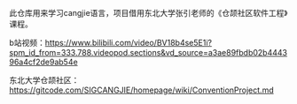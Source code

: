 此仓库用来学习cangjie语言，项目借用东北大学张引老师的《仓颉社区软件工程》课程。

b站视频：https://www.bilibili.com/video/BV18b4se5E1i?spm_id_from=333.788.videopod.sections&vd_source=a3ae89fbdb02b444396a4cf2de9ab54e

东北大学仓颉社区：https://gitcode.com/SIGCANGJIE/homepage/wiki/ConventionProject.md